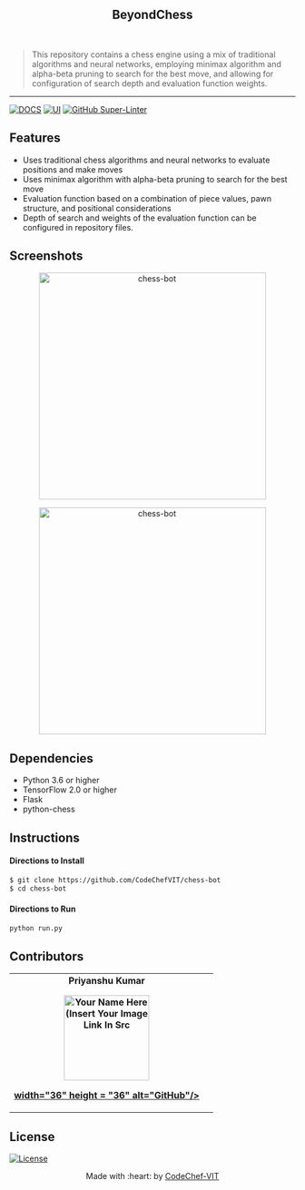
<h2 align="center"> BeyondChess </h2>
<br/>

> This repository contains a chess engine using a mix of traditional algorithms and neural networks, employing minimax algorithm and alpha-beta pruning to search for the best move, and allowing for configuration of search depth and evaluation function weights.

---

[![DOCS](https://img.shields.io/badge/Documentation-see%20docs-green?style=flat-square&logo=appveyor)](INSERT_LINK_FOR_DOCS_HERE) 
  [![UI ](https://img.shields.io/badge/User%20Interface-Link%20to%20UI-orange?style=flat-square&logo=appveyor)](INSERT_UI_LINK_HERE)
[![GitHub Super-Linter](https://github.com/<OWNER>/<REPOSITORY>/workflows/Lint%20Code%20Base/badge.svg)](https://github.com/marketplace/actions/super-linter)
## Features
- Uses traditional chess algorithms and neural networks to evaluate positions and make moves
- Uses minimax algorithm with alpha-beta pruning to search for the best move
- Evaluation function based on a combination of piece values, pawn structure, and positional considerations
- Depth of search and weights of the evaluation function can be configured in repository files.

## Screenshots
<p align="center">
<img src="https://i.imgur.com/GQIXBkQ.png" alt="chess-bot" width="400px"/>
</p>
<p align="center">
<img src="https://i.imgur.com/5BxNn9e.png" alt="chess-bot" width="400px"/>
</p>

## Dependencies
 - Python 3.6 or higher
 - TensorFlow 2.0 or higher
 - Flask
 - python-chess
## Instructions

#### Directions to Install
```sh
$ git clone https://github.com/CodeChefVIT/chess-bot
$ cd chess-bot
```
#### Directions to Run
```sh
python run.py
```
## Contributors
<table>
	<tr align="center" style="font-weight:bold">
	<td>
		Priyanshu Kumar
		<p align="center">
			<img src = "https://i.ibb.co/4J9LXxS/cclogo.png" width="150" height="150" alt="Your Name Here (Insert Your Image Link In Src">
		</p>
			<p align="center">
				<a href = "https://github.com/mekken2">
					 width="36" height = "36" alt="GitHub"/>
				</a>
			</p>
		</td>
		<td>
</table>

## License
[![License](http://img.shields.io/:license-mit-blue.svg?style=flat-square)](http://badges.mit-license.org)

<p align="center">
	Made with :heart: by <a href="https://www.codechefvit.com" target="_blank">CodeChef-VIT</a>
</p>